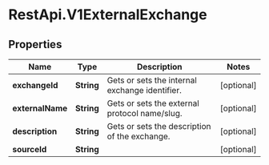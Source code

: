# RestApi.V1ExternalExchange

## Properties

Name | Type | Description | Notes
------------ | ------------- | ------------- | -------------
**exchangeId** | **String** | Gets or sets the internal exchange identifier. | [optional] 
**externalName** | **String** | Gets or sets the external protocol name/slug. | [optional] 
**description** | **String** | Gets or sets the description of the exchange. | [optional] 
**sourceId** | **String** |  | [optional] 


